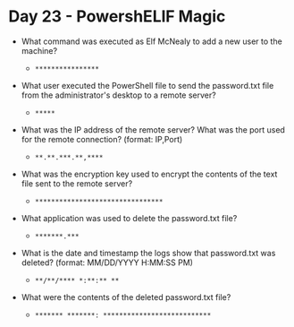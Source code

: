# Day 23 - PowershELlF Magic

- What command was executed as Elf McNealy to add a new user to the machine?

	- `****************`

- What user executed the PowerShell file to send the password.txt file from the administrator's desktop to a remote server?

	- `*****`

- What was the IP address of the remote server? What was the port used for the remote connection? (format: IP,Port)

	- `**.**.***.**,****`

- What was the encryption key used to encrypt the contents of the text file sent to the remote server?

	- `********************************`

- What application was used to delete the password.txt file?

	- `*******.***`

- What is the date and timestamp the logs show that password.txt was deleted? (format: MM/DD/YYYY H:MM:SS PM)

	- `**/**/**** *:**:** **`

- What were the contents of the deleted password.txt file?

	- `******* *******: ***************************`
